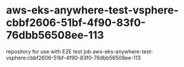 # aws-eks-anywhere-test-vsphere-cbbf2606-51bf-4f90-83f0-76dbb56508ee-113
repository for use with E2E test job aws-eks-anywhere-test-vsphere:cbbf2606-51bf-4f90-83f0-76dbb56508ee-113
